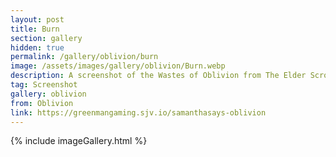 ```yaml
---
layout: post
title: Burn
section: gallery
hidden: true
permalink: /gallery/oblivion/burn
image: /assets/images/gallery/oblivion/Burn.webp
description: A screenshot of the Wastes of Oblivion from The Elder Scrolls IV&#58; Oblivion Remastered, taken by Samantha Says.
tag: Screenshot
gallery: oblivion
from: Oblivion
link: https://greenmangaming.sjv.io/samanthasays-oblivion
---
```

{% include imageGallery.html %}